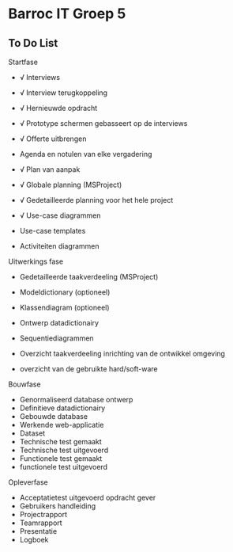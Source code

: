 # Barroc IT Groep 5


## To Do List

Startfase

- √ Interviews                                 
- √ Interview terugkoppeling
- √ Hernieuwde opdracht
- √ Prototype schermen gebasseert op de interviews


- √ Offerte uitbrengen
- Agenda en notulen van elke vergadering
- √ Plan van aanpak
- √ Globale planning (MSProject)
- √ Gedetailleerde planning voor het hele project
- √ Use-case diagrammen
- Use-case templates
- Activiteiten diagrammen

Uitwerkings fase

- Gedetailleerde taakverdeeling (MSProject)
- Modeldictionary (optioneel)
- Klassendiagram (optioneel)


- Ontwerp datadictionairy
- Sequentiediagrammen
- Overzicht taakverdeeling inrichting van de ontwikkel omgeving
- overzicht van de gebruikte hard/soft-ware

Bouwfase

- Genormaliseerd database ontwerp
- Definitieve datadictionairy
- Gebouwde database
- Werkende web-applicatie
- Dataset
- Technische test gemaakt
- Technische test uitgevoerd
- Functionele test gemaakt
- functionele test uitgevoerd

Opleverfase

- Acceptatietest uitgevoerd opdracht gever
- Gebruikers handleiding
- Projectrapport
- Teamrapport
- Presentatie
- Logboek
